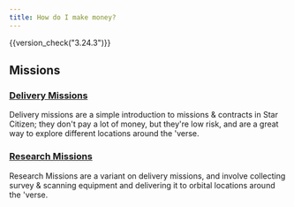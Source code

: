 ```yaml
---
title: How do I make money?
---
```


{{version_check("3.24.3")}}

## Missions

### [Delivery Missions](./missions/delivery.md)

Delivery missions are a simple introduction to missions & contracts in Star
Citizen; they don't pay a lot of money, but they're low risk, and are a great
way to explore different locations around the 'verse.

### [Research Missions](./missions/research.md)

Research Missions are a variant on delivery missions, and involve collecting
survey & scanning equipment and delivering it to orbital locations around the
'verse.

<!--
### [Cargo Hauling](./missions/hauling.md)



## Combat

### [NPC Ship Bounties](./missions/ship-bounties.md)

### [Bunker Missions & NPC Ground Bounties](./missions/fps-combat.md)

### [Boarding Actions](./missions/fps-combat.md)

### [Hunting Wildlife](./missions/hunting.md)

## Industrial

### [Mining](./industrial/mining.md)

### [Salvage](./industrial/salvage.md)

### [Cargo Trading](./industrial/trading.md)

## Other

## [Racing](./missions/racing.md)
-->